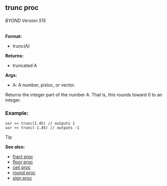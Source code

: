 ## trunc proc 
###### BYOND Version 515

**Format:**
+   trunc(A)

**Returns:**
+   truncated A

**Args:**
+   A: A number, pixloc, or vector.

Returns the integer part of the number A. That is, this rounds
toward 0 to an integer.
### Example:

```dm
usr << trunc(1.45) // outputs 1
usr << trunc(-1.45) // outputs -1 
```

> [!TIP] 
> **See also:**
> +   [fract proc](/ref/proc/fract.md) 
> +   [floor proc](/ref/proc/floor.md) 
> +   [ceil proc](/ref/proc/ceil.md) 
> +   [round proc](/ref/proc/round.md) 
> +   [sign proc](/ref/proc/sign.md) 